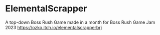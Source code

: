 # ElementalScrapper

A top-down Boss Rush Game made in a month for Boss Rush Game Jam 2023
https://ozko.itch.io/elementalscrapperbrj
